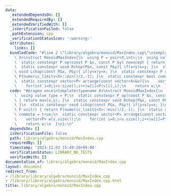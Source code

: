 ```yaml
---
data:
  _extendedDependsOn: []
  _extendedRequiredBy: []
  _extendedVerifiedWith: []
  _isVerificationFailed: false
  _pathExtension: cpp
  _verificationStatusIcon: ':warning:'
  attributes:
    links: []
  bundledCode: "#line 2 \"library/algebra/monoid/MaxIndex.cpp\"\ntemplate<typename\
    \ X>\nstruct MonoidMaxIndex{\n  using P = pair<X,int>;\n  using value_type = P;\n\
    \  static constexpr P op(const P &x, const P &y) noexcept { return max(x,y); }\n\
    \  static constexpr void Rchop(P&x, const P&y){ if(x<y)x=y; }\n  static constexpr\
    \ void Lchop(const P&x, P&y){ if(y<x)y=x; }\n  static constexpr P unit() { return\
    \ P(numeric_limits<X>::min()/2,-1); }\n  static constexpr bool commute = true;\n\
    \  static constexpr vector<P> arrange(const vector<X>&v){\n    vector<P> w(v.size());\n\
    \    for(int i=0;i<v.size();i++)w[i]=P(v[i],i);\n    return w;\n  }\n};\n"
  code: "#pragma once\ntemplate<typename X>\nstruct MonoidMaxIndex{\n  using P = pair<X,int>;\n\
    \  using value_type = P;\n  static constexpr P op(const P &x, const P &y) noexcept\
    \ { return max(x,y); }\n  static constexpr void Rchop(P&x, const P&y){ if(x<y)x=y;\
    \ }\n  static constexpr void Lchop(const P&x, P&y){ if(y<x)y=x; }\n  static constexpr\
    \ P unit() { return P(numeric_limits<X>::min()/2,-1); }\n  static constexpr bool\
    \ commute = true;\n  static constexpr vector<P> arrange(const vector<X>&v){\n\
    \    vector<P> w(v.size());\n    for(int i=0;i<v.size();i++)w[i]=P(v[i],i);\n\
    \    return w;\n  }\n};\n"
  dependsOn: []
  isVerificationFile: false
  path: library/algebra/monoid/MaxIndex.cpp
  requiredBy: []
  timestamp: '2023-12-03 15:49:28+09:00'
  verificationStatus: LIBRARY_NO_TESTS
  verifiedWith: []
documentation_of: library/algebra/monoid/MaxIndex.cpp
layout: document
redirect_from:
- /library/library/algebra/monoid/MaxIndex.cpp
- /library/library/algebra/monoid/MaxIndex.cpp.html
title: library/algebra/monoid/MaxIndex.cpp
---
```

